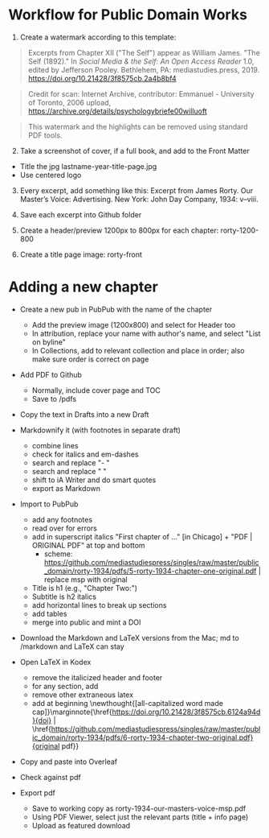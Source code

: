 # Workflow for Public Domain Works

1. Create a watermark according to this template:

> Excerpts from Chapter XII ("The Self") appear as William James. "The Self (1892)." In *Social Media & the Self: An Open Access Reader* 1.0, edited by Jefferson Pooley. Bethlehem, PA: mediastudies.press, 2019. https://doi.org/10.21428/3f8575cb.2a4b8bf4

>Credit for scan: Internet Archive, contributor: Emmanuel - University of Toronto, 2006 upload, https://archive.org/details/psychologybriefe00willuoft

>This watermark and the highlights can be removed using standard PDF tools.

2. Take a screenshot of cover, if a full book, and add to the Front Matter

* Title the jpg lastname-year-title-page.jpg
* Use centered logo

3. Every excerpt, add something like this: Excerpt from James Rorty. Our Master’s Voice: Advertising. New York: John Day Company, 1934: v–viii.

4. Save each excerpt into Github folder

5. Create a header/preview 1200px to 800px for each chapter: rorty-1200-800

6. Create a title page image: rorty-front



# Adding a new chapter

* Create a new pub in PubPub with the name of the chapter
    * Add the preview image (1200x800) and select for Header too
    * In attribution, replace your name with author's name, and select "List on byline"
    * In Collections, add to relevant collection and place in order; also make sure order is correct on page
* Add PDF to Github 
    * Normally, include cover page and TOC
    * Save to /pdfs
* Copy the text in Drafts into a new Draft
* Markdownify it (with footnotes in separate draft)
    * combine lines
    * check for italics and em-dashes
    * search and replace "-  "
    * search and replace "  "
    * shift to iA Writer and do smart quotes
    * export as Markdown
* Import to PubPub
    * add any footnotes
    * read over for errors
    * add in superscript italics "First chapter of ..." [in Chicago] + "PDF | ORIGINAL PDF" at top and bottom
        * scheme: https://github.com/mediastudiespress/singles/raw/master/public_domain/rorty-1934/pdfs/5-rorty-1934-chapter-one-original.pdf | replace msp with original
    * Title is h1 (e.g., "Chapter Two:")
    * Subtitle is h2 italics
    * add horizontal lines to break up sections
    * add tables
    * merge into public and mint a DOI
* Download the Markdown and LaTeX versions from the Mac; md to /markdown and LaTeX can stay
* Open LaTeX in Kodex
    * remove the italicized header and footer
    * for any section, add
    * remove other extraneous latex
    * add at beginning \newthought{[all-capitalized word made cap]}\marginnote{\href{https://doi.org/10.21428/3f8575cb.6124a94d}{doi} | \href{https://github.com/mediastudiespress/singles/raw/master/public_domain/rorty-1934/pdfs/6-rorty-1934-chapter-two-original.pdf}{original pdf}}
  
* Copy and paste into Overleaf
* Check against pdf
* Export pdf
    * Save to working copy as rorty-1934-our-masters-voice-msp.pdf
    * Using PDF Viewer, select just the relevant parts (title + info page)
    * Upload as featured download
    

    
    
    
    